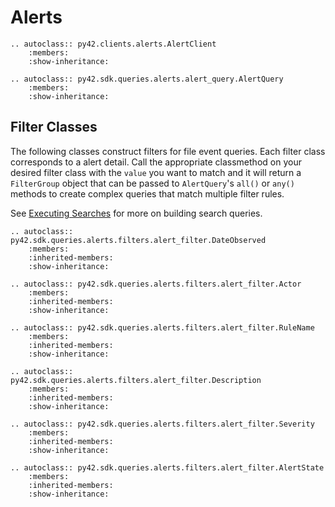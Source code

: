 # Alerts

```eval_rst
.. autoclass:: py42.clients.alerts.AlertClient
    :members:
    :show-inheritance:
```

```eval_rst
.. autoclass:: py42.sdk.queries.alerts.alert_query.AlertQuery
    :members:
    :show-inheritance:
```

## Filter Classes

The following classes construct filters for file event queries. Each filter class corresponds to a alert detail.
Call the appropriate classmethod on your desired filter class with the `value` you want to match and it will return a
`FilterGroup` object that can be passed to `AlertQuery`'s `all()` or `any()` methods to create complex queries
that match multiple filter rules.

See [Executing Searches](../userguides/searches.md) for more on building search queries.

```eval_rst
.. autoclass:: py42.sdk.queries.alerts.filters.alert_filter.DateObserved
    :members:
    :inherited-members:
    :show-inheritance:
```

```eval_rst
.. autoclass:: py42.sdk.queries.alerts.filters.alert_filter.Actor
    :members:
    :inherited-members:
    :show-inheritance:
```

```eval_rst
.. autoclass:: py42.sdk.queries.alerts.filters.alert_filter.RuleName
    :members:
    :inherited-members:
    :show-inheritance:
```

```eval_rst
.. autoclass:: py42.sdk.queries.alerts.filters.alert_filter.Description
    :members:
    :inherited-members:
    :show-inheritance:
```

```eval_rst
.. autoclass:: py42.sdk.queries.alerts.filters.alert_filter.Severity
    :members:
    :inherited-members:
    :show-inheritance:
```

```eval_rst
.. autoclass:: py42.sdk.queries.alerts.filters.alert_filter.AlertState
    :members:
    :inherited-members:
    :show-inheritance:
```
